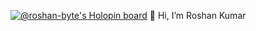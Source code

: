 [![@roshan-byte's Holopin board](https://holopin.io/api/user/board?user=roshan-byte)](https://holopin.io/@roshan-byte)
 👋 Hi, I’m Roshan Kumar
